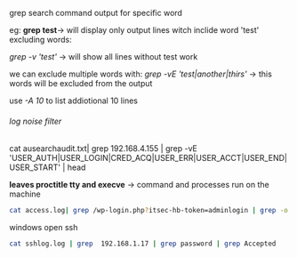 grep search command output for specific word

eg: **grep test**-> will display only output lines witch inclide word 'test'
 excluding words:
 
 *grep -v 'test'* -> will show all lines without test work

we can exclude multiple words with:
*grep -vE 'test|another|thirs'* -> this words will be excluded from the output

use *-A 10* to list addiotional 10 lines


###### log noise filter
cat ausearchaudit.txt| grep 192.168.4.155 | grep -vE 'USER_AUTH|USER_LOGIN|CRED_ACQ|USER_ERR|USER_ACCT|USER_END|USER_START' | head

**leaves proctitle tty and execve** -> command and processes run on the machine 

``` sh
cat access.log| grep /wp-login.php?itsec-hb-token=adminlogin | grep -o -E '[0-9]{1,3}\.[0-9]{1,3}\.[0-9]{1,3}\.[0-9]{1,3}' | sort | uniq
```

windows open ssh 
``` sh
cat sshlog.log | grep  192.168.1.17 | grep password | grep Accepted


```
